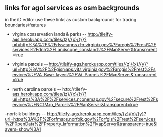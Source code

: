 ## links for agol services as osm backgrounds
in the iD editor use these links as custom backgrounds for tracing boundaries/features 

- virgina conservation lands & parks
-- http://tileify-ags.herokuapp.com/tiles/{z}/{x}/{y}?url=http%3A%2F%2Fdswcapps.dcr.virginia.gov%2Farcgis%2Frest%2Fservices%2Fdnh%2FLandscope_conslands%2FMapServer&transparent=true

- virginia parcels
-- http://tileify-ags.herokuapp.com/tiles/{z}/{x}/{y}?url=http%3A%2F%2Fgismaps.vita.virginia.gov%2Farcgis%2Frest%2Fservices%2FVA_Base_layers%2FVA_Parcels%2FMapServer&transparent=true  

- north carolina parcels
-- http://tileify-ags.herokuapp.com/tiles/{z}/{x}/{y}?url=https%3A%2F%2Fservices.nconemap.gov%2Fsecure%2Frest%2Fservices%2FNC1Map_Parcels%2FMapServer&transparent=true  

-norfolk buildings
-- http://tileify-ags.herokuapp.com/tiles/{z}/{x}/{y}?url=https%3A%2F%2Forfmaps.norfolk.gov%2Forfgis%2Frest%2Fservices%2FOpenData%2FProperty_Information%2FMapServer&transparent=true&layers=show%3A1
